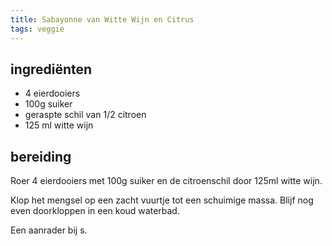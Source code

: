 ```yaml
---
title: Sabayonne van Witte Wijn en Citrus
tags: veggie
---
```


## ingrediënten
* 4 eierdooiers
* 100g suiker
* geraspte schil van 1/2 citroen
* 125 ml witte wijn

##  bereiding 
Roer 4 eierdooiers met 100g suiker en de citroenschil door 125ml witte wijn.

Klop het mengsel op een zacht vuurtje tot een schuimige massa. Blijf nog even doorkloppen in een koud waterbad.

Een aanrader bij s.

